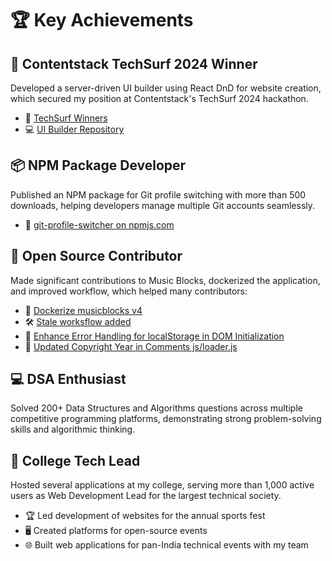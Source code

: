 # 🏆 Key Achievements

## 🏅 Contentstack TechSurf 2024 Winner
Developed a server-driven UI builder using React DnD for website creation, which secured my position at Contentstack's TechSurf 2024 hackathon.
- 🔗 [TechSurf Winners](https://www.contentstack.com/techsurf/winners)
- 💻 [UI Builder Repository](https://github.com/AdityyaX/UI_BUILDER)

## 📦 NPM Package Developer
Published an NPM package for Git profile switching with more than 500 downloads, helping developers manage multiple Git accounts seamlessly.
- 🔗 [git-profile-switcher on npmjs.com](https://www.npmjs.com/package/git-profile-switcher)


## 🌟 Open Source Contributor
Made significant contributions to Music Blocks, dockerized the application, and improved workflow, which helped many contributors:
- 🔄 [Dockerize musicblocks v4](https://github.com/sugarlabs/musicblocks/pull/3795)
- 🛠️ [Stale worksflow added ](https://github.com/sugarlabs/musicblocks/pull/3753)
- 🔧 [Enhance Error Handling for localStorage in DOM Initialization](https://github.com/sugarlabs/musicblocks/pull/3582)
- 📝 [Updated Copyright Year in Comments js/loader.js](https://github.com/sugarlabs/musicblocks/pull/3572)

## 💻 DSA Enthusiast
Solved 200+ Data Structures and Algorithms questions across multiple competitive programming platforms, demonstrating strong problem-solving skills and algorithmic thinking.

## 🚀 College Tech Lead
Hosted several applications at my college, serving more than 1,000 active users as Web Development Lead for the largest technical society.
- 🏆 Led development of websites for the annual sports fest
- 🖥️ Created platforms for open-source events
- 🌐 Built web applications for pan-India technical events with my team
